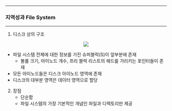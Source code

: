 -----
### 지역성과 File System
-----
1. 디스크 상의 구조
<div align="center">
<img src="https://github.com/user-attachments/assets/477430ee-964b-4ad8-94c5-740f17ee65e1">
</div>

   - 파일 시스템 전체에 대한 정보를 가진 슈퍼블럭(S)이 앞부분에 존재
     + 볼륨 크기, 아이노드 개수, 프리 블럭 리스트의 헤드를 가리키는 포인터들이 존재
   - 모든 아이노드들은 디스크 아이노드 영역에 존재
   - 디스크의 대부분 영역은 데이터 영역으로 할당

2. 장점
   - 단순함
   - 파일 시스템의 가장 기본적인 개념인 파일과 디렉토리만 제공
  
